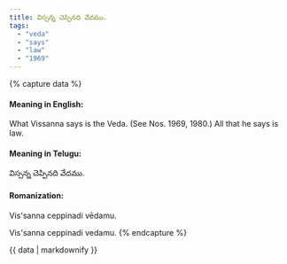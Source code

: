 ```yaml
---
title: విస్సన్న చెప్పినది వేదము.
tags:
  - "veda"
  - "says"
  - "law"
  - "1969"
---
```


{% capture data %}
#### Meaning in English:
What Vissanna says is the Veda.
(See Nos. 1969, 1980.)
All that he says is law.

#### Meaning in Telugu:
విస్సన్న చెప్పినది వేదము.

#### Romanization:
Vis'sanna ceppinadi vēdamu.

Vis'sanna ceppinadi vedamu.
{% endcapture %}

{{ data | markdownify }}

